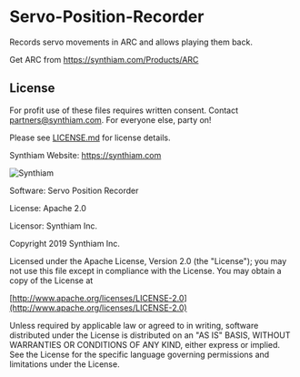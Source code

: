 # Servo-Position-Recorder
Records servo movements in ARC and allows playing them back.

Get ARC from https://synthiam.com/Products/ARC

## License

For profit use of these files requires written consent. Contact partners@synthiam.com. For everyone else, party on!

Please see [LICENSE.md](https://github.com/synthiam/Servo-Position-Recorder/blob/master/LICENSE.md) for license details.

Synthiam Website: https://synthiam.com

![Synthiam](https://live.staticflickr.com/65535/47791527651_358dffb302_m.jpg)

Software: Servo Position Recorder

License: Apache 2.0

Licensor: Synthiam Inc.

Copyright 2019 Synthiam Inc.

Licensed under the Apache License, Version 2.0 (the "License");
you may not use this file except in compliance with the License.
You may obtain a copy of the License at

[http://www.apache.org/licenses/LICENSE-2.0](http://www.apache.org/licenses/LICENSE-2.0)

Unless required by applicable law or agreed to in writing, software
distributed under the License is distributed on an "AS IS" BASIS,
WITHOUT WARRANTIES OR CONDITIONS OF ANY KIND, either express or implied.
See the License for the specific language governing permissions and
limitations under the License.
